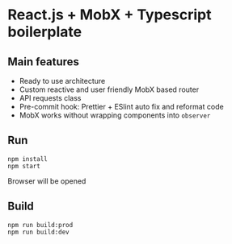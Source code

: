 # React.js + MobX + Typescript boilerplate

## Main features

-   Ready to use architecture
-   Custom reactive and user friendly MobX based router
-   API requests class
-   Pre-commit hook: Prettier + ESlint auto fix and reformat code
-   MobX works without wrapping components into `observer`

## Run

```
npm install
npm start
```

Browser will be opened

## Build

```
npm run build:prod
npm run build:dev
```
